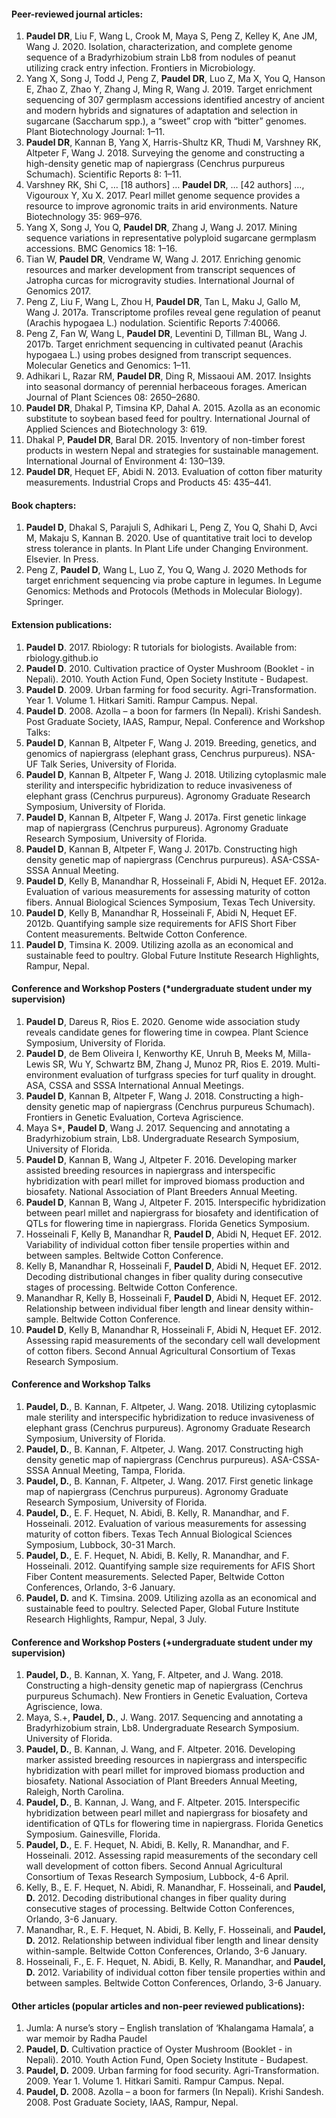 #### Peer-reviewed journal articles:

1.	**Paudel DR**, Liu F, Wang L, Crook M, Maya S, Peng Z, Kelley K, Ane JM, Wang J. 2020. Isolation, characterization, and complete genome sequence of a Bradyrhizobium strain Lb8 from nodules of peanut utilizing crack entry infection. Frontiers in Microbiology.
2.	Yang X, Song J, Todd J, Peng Z, **Paudel DR**, Luo Z, Ma X, You Q, Hanson E, Zhao Z, Zhao Y, Zhang J, Ming R, Wang J. 2019. Target enrichment sequencing of 307 germplasm accessions identified ancestry of ancient and modern hybrids and signatures of adaptation and selection in sugarcane (Saccharum spp.), a “sweet” crop with “bitter” genomes. Plant Biotechnology Journal: 1–11.
3.	**Paudel DR**, Kannan B, Yang X, Harris-Shultz KR, Thudi M, Varshney RK, Altpeter F, Wang J. 2018. Surveying the genome and constructing a high-density genetic map of napiergrass (Cenchrus purpureus Schumach). Scientific Reports 8: 1–11.
4.	Varshney RK, Shi C, … [18 authors] … **Paudel DR**, … [42 authors] …, Vigouroux Y, Xu X. 2017. Pearl millet genome sequence provides a resource to improve agronomic traits in arid environments. Nature Biotechnology 35: 969–976.
5.	Yang X, Song J, You Q, **Paudel DR**, Zhang J, Wang J. 2017. Mining sequence variations in representative polyploid sugarcane germplasm accessions. BMC Genomics 18: 1–16.
6.	Tian W, **Paudel DR**, Vendrame W, Wang J. 2017. Enriching genomic resources and marker development from transcript sequences of Jatropha curcas for microgravity studies. International Journal of Genomics 2017.
7.	Peng Z, Liu F, Wang L, Zhou H, **Paudel DR**, Tan L, Maku J, Gallo M, Wang J. 2017a. Transcriptome profiles reveal gene regulation of peanut (Arachis hypogaea L.) nodulation. Scientific Reports 7:40066.
8.	Peng Z, Fan W, Wang L, **Paudel DR**, Leventini D, Tillman BL, Wang J. 2017b. Target enrichment sequencing in cultivated peanut (Arachis hypogaea L.) using probes designed from transcript sequences. Molecular Genetics and Genomics: 1–11.
9.	Adhikari L, Razar RM, **Paudel DR**, Ding R, Missaoui AM. 2017. Insights into seasonal dormancy of perennial herbaceous forages. American Journal of Plant Sciences 08: 2650–2680.
10.	**Paudel DR**, Dhakal P, Timsina KP, Dahal A. 2015. Azolla as an economic substitute to soybean based feed for poultry. International Journal of Applied Sciences and Biotechnology 3: 619.
11.	Dhakal P, **Paudel DR**, Baral DR. 2015. Inventory of non-timber forest products in western Nepal and strategies for sustainable management. International Journal of Environment 4: 130–139.
12.	**Paudel DR**, Hequet EF, Abidi N. 2013. Evaluation of cotton fiber maturity measurements. Industrial Crops and Products 45: 435–441.

#### Book chapters:

1. 	**Paudel D**, Dhakal S, Parajuli S, Adhikari L, Peng Z, You Q, Shahi D, Avci M, Makaju S, Kannan B. 2020. Use of quantitative trait loci to develop stress tolerance in plants. In Plant Life under Changing Environment. Elsevier. In Press.
2. 	 Peng Z, **Paudel D**, Wang L, Luo Z, You Q, Wang J. 2020 Methods for target enrichment sequencing via probe capture in legumes. In Legume Genomics: Methods and Protocols (Methods in Molecular Biology). Springer.

#### Extension publications: 

1.	**Paudel D**. 2017. Rbiology: R tutorials for biologists. Available from: rbiology.github.io
2.	**Paudel D**. 2010. Cultivation practice of Oyster Mushroom (Booklet - in Nepali). 2010. Youth Action Fund, Open Society Institute - Budapest.
3.	**Paudel D**. 2009. Urban farming for food security. Agri-Transformation. Year 1. Volume 1. Hitkari Samiti. Rampur Campus. Nepal.
4.	**Paudel D**. 2008. Azolla – a boon for farmers (In Nepali). Krishi Sandesh. Post Graduate Society, IAAS, Rampur, Nepal.
Conference and Workshop Talks:
1.	**Paudel D**, Kannan B, Altpeter F, Wang J. 2019. Breeding, genetics, and genomics of napiergrass (elephant grass, Cenchrus purpureus). NSA-UF Talk Series, University of Florida.
2.	**Paudel D**, Kannan B, Altpeter F, Wang J. 2018. Utilizing cytoplasmic male sterility and interspecific hybridization to reduce invasiveness of elephant grass (Cenchrus purpureus). Agronomy Graduate Research Symposium, University of Florida.
3.	**Paudel D**, Kannan B, Altpeter F, Wang J. 2017a. First genetic linkage map of napiergrass (Cenchrus purpureus). Agronomy Graduate Research Symposium, University of Florida.
4.	**Paudel D**, Kannan B, Altpeter F, Wang J. 2017b. Constructing high density genetic map of napiergrass (Cenchrus purpureus). ASA-CSSA-SSSA Annual Meeting.
5.	**Paudel D**, Kelly B, Manandhar R, Hosseinali F, Abidi N, Hequet EF. 2012a. Evaluation of various measurements for assessing maturity of cotton fibers. Annual Biological Sciences Symposium, Texas Tech University.
6.	**Paudel D**, Kelly B, Manandhar R, Hosseinali F, Abidi N, Hequet EF. 2012b. Quantifying sample size requirements for AFIS Short Fiber Content measurements. Beltwide Cotton Conference.
7.	**Paudel D**, Timsina K. 2009. Utilizing azolla as an economical and sustainable feed to poultry. Global Future Institute Research Highlights, Rampur, Nepal.

#### Conference and Workshop Posters (\*undergraduate student under my supervision)

1.	**Paudel D**, Dareus R, Rios E. 2020. Genome wide association study reveals candidate genes for flowering time in cowpea. Plant Science Symposium, University of Florida.
2.	**Paudel D**, de Bem Oliveira I, Kenworthy KE, Unruh B, Meeks M, Milla-Lewis SR, Wu Y, Schwartz BM, Zhang J, Munoz PR, Rios E. 2019. Multi-environment evaluation of turfgrass species for turf quality in drought. ASA, CSSA and SSSA International Annual Meetings.
3.	**Paudel D**, Kannan B, Altpeter F, Wang J. 2018. Constructing a high-density genetic map of napiergrass (Cenchrus purpureus Schumach). Frontiers in Genetic Evaluation, Corteva Agriscience.
4.	Maya S\*, **Paudel D**, Wang J. 2017. Sequencing and annotating a Bradyrhizobium strain, Lb8. Undergraduate Research Symposium, University of Florida.
5.	**Paudel D**, Kannan B, Wang J, Altpeter F. 2016. Developing marker assisted breeding resources in napiergrass and interspecific hybridization with pearl millet for improved biomass production and biosafety. National Association of Plant Breeders Annual Meeting.
6.	**Paudel D**, Kannan B, Wang J, Altpeter F. 2015. Interspecific hybridization between pearl millet and napiergrass for biosafety and identification of QTLs for flowering time in napiergrass. Florida Genetics Symposium.
7.	Hosseinali F, Kelly B, Manandhar R, **Paudel D**, Abidi N, Hequet EF. 2012. Variability of individual cotton fiber tensile properties within and between samples. Beltwide Cotton Conference.
8.	Kelly B, Manandhar R, Hosseinali F, **Paudel D**, Abidi N, Hequet EF. 2012. Decoding distributional changes in fiber quality during consecutive stages of processing. Beltwide Cotton Conference.
9.	Manandhar R, Kelly B, Hosseinali F, **Paudel D**, Abidi N, Hequet EF. 2012. Relationship between individual fiber length and linear density within-sample. Beltwide Cotton Conference.
10.	**Paudel D**, Kelly B, Manandhar R, Hosseinali F, Abidi N, Hequet EF. 2012. Assessing rapid measurements of the secondary cell wall development of cotton fibers. Second Annual Agricultural Consortium of Texas Research Symposium.






#### Conference and Workshop Talks
1.	**Paudel, D.**, B. Kannan, F. Altpeter, J. Wang. 2018. Utilizing cytoplasmic male sterility and interspecific hybridization to reduce invasiveness of elephant grass (Cenchrus purpureus). Agronomy Graduate Research Symposium, University of Florida.
2.	**Paudel, D.**, B. Kannan, F. Altpeter, J. Wang. 2017. Constructing high density genetic map of napiergrass (Cenchrus purpureus). ASA-CSSA-SSSA Annual Meeting, Tampa, Florida.
3.	**Paudel, D.**, B. Kannan, F. Altpeter, J. Wang. 2017. First genetic linkage map of napiergrass (Cenchrus purpureus). Agronomy Graduate Research Symposium, University of Florida.
4.	**Paudel, D.**, E. F. Hequet, N. Abidi, B. Kelly, R. Manandhar, and F. Hosseinali. 2012. Evaluation of various measurements for assessing maturity of cotton fibers. Texas Tech Annual Biological Sciences Symposium, Lubbock, 30-31 March.
5.	**Paudel, D.**, E. F. Hequet, N. Abidi, B. Kelly, R. Manandhar, and F. Hosseinali. 2012. Quantifying sample size requirements for AFIS Short Fiber Content measurements. Selected Paper, Beltwide Cotton Conferences, Orlando, 3-6 January.
6.	**Paudel, D.** and K. Timsina. 2009. Utilizing azolla as an economical and sustainable feed to poultry. Selected Paper, Global Future Institute Research Highlights, Rampur, Nepal, 3 July. 



#### Conference and Workshop Posters (+undergraduate student under my supervision)
1.	**Paudel, D.**, B. Kannan, X. Yang, F. Altpeter, and J. Wang. 2018. Constructing a high-density genetic map of napiergrass (Cenchrus purpureus Schumach). New Frontiers in Genetic Evaluation, Corteva Agriscience, Iowa.
2.	Maya, S.+, **Paudel, D.**, J. Wang. 2017. Sequencing and annotating a Bradyrhizobium strain, Lb8. Undergraduate Research Symposium. University of Florida.
3.	**Paudel, D.**, B. Kannan, J. Wang, and F. Altpeter. 2016. Developing marker assisted breeding resources in napiergrass and interspecific hybridization with pearl millet for improved biomass production and biosafety. National Association of Plant Breeders Annual Meeting, Raleigh, North Carolina.
4.	**Paudel, D.**, B. Kannan, J. Wang, and F. Altpeter. 2015. Interspecific hybridization between pearl millet and napiergrass for biosafety and identification of QTLs for flowering time in napiergrass. Florida Genetics Symposium. Gainesville, Florida.
5.	**Paudel, D.**, E. F. Hequet, N. Abidi, B. Kelly, R. Manandhar, and F. Hosseinali. 2012. Assessing rapid measurements of the secondary cell wall development of cotton fibers. Second Annual Agricultural Consortium of Texas Research Symposium, Lubbock, 4-6 April.
6.	Kelly, B., E. F. Hequet, N. Abidi, R. Manandhar, F. Hosseinali, and **Paudel, D.** 2012. Decoding distributional changes in fiber quality during consecutive stages of processing. Beltwide Cotton Conferences, Orlando, 3-6 January.
7.	Manandhar, R., E. F. Hequet, N. Abidi, B. Kelly, F. Hosseinali, and **Paudel, D.** 2012. Relationship between individual fiber length and linear density within-sample. Beltwide Cotton Conferences, Orlando, 3-6 January.
8.	Hosseinali, F., E. F. Hequet, N. Abidi, B. Kelly, R. Manandhar, and **Paudel, D.** 2012. Variability of individual cotton fiber tensile properties within and between samples. Beltwide Cotton Conferences, Orlando, 3-6 January.



#### Other articles (popular articles and non-peer reviewed publications):
1. Jumla: A nurse’s story – English translation of ‘Khalangama Hamala’, a war memoir by Radha Paudel
2. **Paudel, D.** Cultivation practice of Oyster Mushroom (Booklet - in Nepali). 2010. Youth Action Fund, Open Society Institute - Budapest.
3. **Paudel, D.** 2009. Urban farming for food security. Agri-Transformation. 2009. Year 1. Volume 1. Hitkari Samiti. Rampur Campus. Nepal.
4. **Paudel, D.** 2008. Azolla – a boon for farmers (In Nepali). Krishi Sandesh. 2008. Post Graduate Society, IAAS, Rampur, Nepal.

